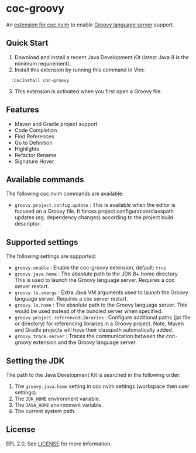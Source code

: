 # coc-groovy

An [extension for coc.nvim](https://github.com/neoclide/coc.nvim/wiki/Using-coc-extensions) to enable
[Groovy language server](https://github.com/prominic/groovy-language-server) support.

## Quick Start

1. Download and install a recent Java Development Kit (latest Java 8 is the minimum requirement).
2. Install this extension by running this command in Vim:
```
  :CocInstall coc-groovy
```
3. This extension is activated when you first open a Groovy file.

## Features

- Maven and Gradle project support
- Code Completion
- Find References
- Go to Definition
- Highlights
- Refactor Rename
- Signature Hover

## Available commands

The following coc.nvim commands are available:

- `groovy.project.config.update` : This is available when the editor is focused on a Groovy file. It forces project configuration/classpath updates (eg. dependency changes) according to the project build descriptor.

## Supported settings

The following settings are supported:

- `groovy.enable` : Enable the coc-groovy extension, default: `true`
- `groovy.java.home` : The absolute path to the JDK 8+ home directory. This is used to launch the Groovy language server. Requires a coc server restart.
- `groovy.ls.vmargs` : Extra Java VM arguments used to launch the Groovy language server. Requires a coc server restart.
- `groovy.ls.home` : The absolute path to the Groovy language server. This would be used instead of the bundled server when specified.
- `groovy.project.referencedLibraries` : Configure additional paths (jar file or directory) for referencing libraries in a Groovy project. Note, Maven and Gradle projects will have their classpath automatically added.
- `groovy.trace.server` : Traces the communication between the coc-groovy extension and the Groovy language server.

## Setting the JDK

The path to the Java Development Kit is searched in the following order:

1. The `groovy.java.home` setting in coc.nvim settings (workspace then user settings).
2. The `JDK_HOME` environment variable.
3. The `JAVA_HOME` environment variable.
4. The current system path.

## License

EPL 2.0, See [LICENSE](LICENSE) for more information.

